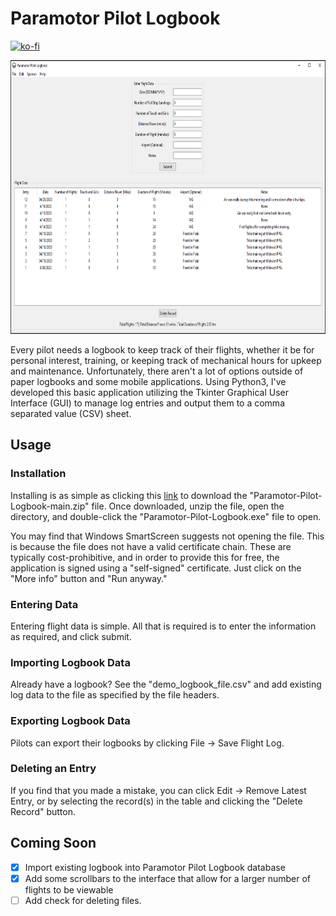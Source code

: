 # Paramotor Pilot Logbook

[![ko-fi](https://ko-fi.com/img/githubbutton_sm.svg)](https://ko-fi.com/M4M03Q2JN)

<p align="center">
  <img src="https://github.com/dievus/Paramotor-Pilot-Logbook/blob/main/images/main.png" width="901" height="438" />
</p>

Every pilot needs a logbook to keep track of their flights, whether it be for personal interest, training, or keeping track of mechanical hours for upkeep and maintenance. Unfortunately, there aren't a lot of options outside of paper logbooks and some mobile applications. Using Python3, I've developed this basic application utilizing the Tkinter Graphical User Interface (GUI) to manage log entries and output them to a comma separated value (CSV) sheet.

## Usage

### Installation
Installing is as simple as clicking this [link](https://github.com/dievus/Paramotor-Pilot-Logbook/archive/refs/heads/main.zip) to download the "Paramotor-Pilot-Logbook-main.zip" file. Once downloaded, unzip the file, open the directory, and double-click the "Paramotor-Pilot-Logbook.exe" file to open. 

You may find that Windows SmartScreen suggests not opening the file. This is because the file does not have a valid certificate chain. These are typically cost-prohibitive, and in order to provide this for free, the application is signed using a "self-signed" certificate. Just click on the "More info" button and "Run anyway."

### Entering Data
Entering flight data is simple. All that is required is to enter the information as required, and click submit.

### Importing Logbook Data
Already have a logbook? See the "demo_logbook_file.csv" and add existing log data to the file as specified by the file headers.

### Exporting Logbook Data
Pilots can export their logbooks by clicking File -> Save Flight Log.

### Deleting an Entry
If you find that you made a mistake, you can click Edit -> Remove Latest Entry, or by selecting the record(s) in the table and clicking the "Delete Record" button.

## Coming Soon

- [x] Import existing logbook into Paramotor Pilot Logbook database
- [x] Add some scrollbars to the interface that allow for a larger number of flights to be viewable
- [ ] Add check for deleting files.
